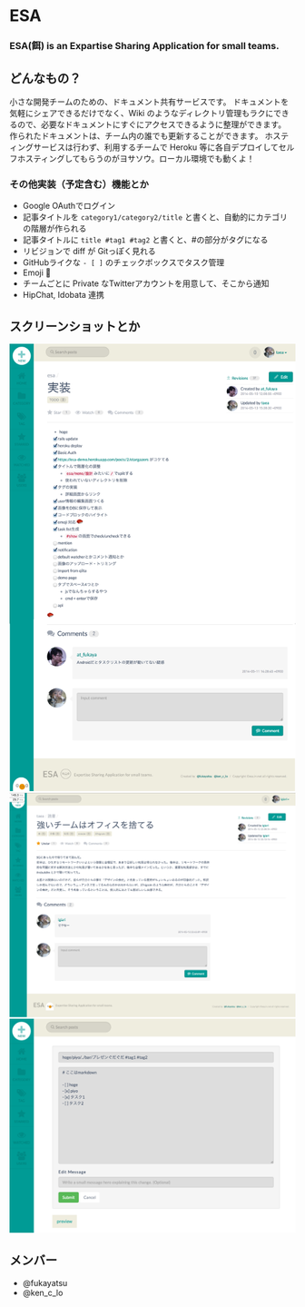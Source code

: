 # ESA
### ESA(餌) is an Expartise Sharing Application for small teams.

## どんなもの？
小さな開発チームのための、ドキュメント共有サービスです。
ドキュメントを気軽にシェアできるだけでなく、Wiki のようなディレクトリ管理もラクにできるので、必要なドキュメントにすぐにアクセスできるように整理ができます。
作られたドキュメントは、チーム内の誰でも更新することができます。
ホスティングサービスは行わず、利用するチームで Heroku 等に各自デプロイしてセルフホスティングしてもらうのがヨサソウ。ローカル環境でも動くよ！

### その他実装（予定含む）機能とか
- Google OAuthでログイン
- 記事タイトルを ```category1/category2/title``` と書くと、自動的にカテゴリの階層が作られる
- 記事タイトルに ```title #tag1 #tag2``` と書くと、#の部分がタグになる
- リビジョンで diff が Gitっぽく見れる
- GitHubライクな ```- [ ]``` のチェックボックスでタスク管理
- Emoji :sushi:
- チームごとに Private なTwitterアカウントを用意して、そこから通知
- HipChat, Idobata 連携


## スクリーンショットとか

![esa](images/esa-1.png)
![esa](images/esa-2.png)
![esa](images/esa-3.png)


## メンバー
- @fukayatsu
- @ken_c_lo
